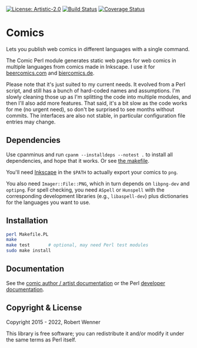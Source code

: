 [![License: Artistic-2.0](https://img.shields.io/badge/License-Perl-0298c3.svg)](https://opensource.org/licenses/Artistic-2.0)
[![Build Status](https://travis-ci.org/robertwenner/comics.svg?branch=master)](https://travis-ci.org/robertwenner/comics)
[![Coverage Status](https://coveralls.io/repos/github/robertwenner/comics/badge.svg?branch=master)](https://coveralls.io/github/robertwenner/comics?branch=master)


# Comics

Lets you publish web comics in different languages with a single command.

The Comic Perl module generates static web pages for web comics in multiple
languages from comics made in Inkscape. I use it for
[beercomics.com](https://beercomics.com) and
[biercomics.de](https://biercomics.de).

Please note that it's just suited to my current needs. It evolved from a
Perl script, and still has a bunch of hard-coded names and assumptions.
I'm slowly cleaning those up as I'm splitting the code into multiple
modules, and then I'll also add more features. That said, it's a bit slow as
the code works for me (no urgent need), so don't be surprised to see months
without commits. The interfaces are also not stable, in particular
configuration file entries may change.


## Dependencies

Use cpanminus and run `cpanm --installdeps --notest .` to install all
dependencies, and hope that it works. Or see [the makefile](Makefile.PL).

You'll need [Inkscape](https://inkscape.org) in the `$PATH` to actually
export your comics to `png`.

You also need `Imager::File::PNG`, which in turn depends on `libpng-dev` and
`optipng`. For spell checking, you need `ASpell` or `Hunspell` with the
corresponding development libraries (e.g., `libaspell-dev`) plus
dictionaries for the languages you want to use.


## Installation

```bash
perl Makefile.PL
make
make test       # optional, may need Perl test modules
sudo make install
```

## Documentation

See the [comic author / artist documentation](doc/index.md) or the Perl
[developer documentation](doc/developers.md).


## Copyright & License

Copyright 2015 - 2022, Robert Wenner

This library is free software; you can redistribute it and/or modify
it under the same terms as Perl itself.
